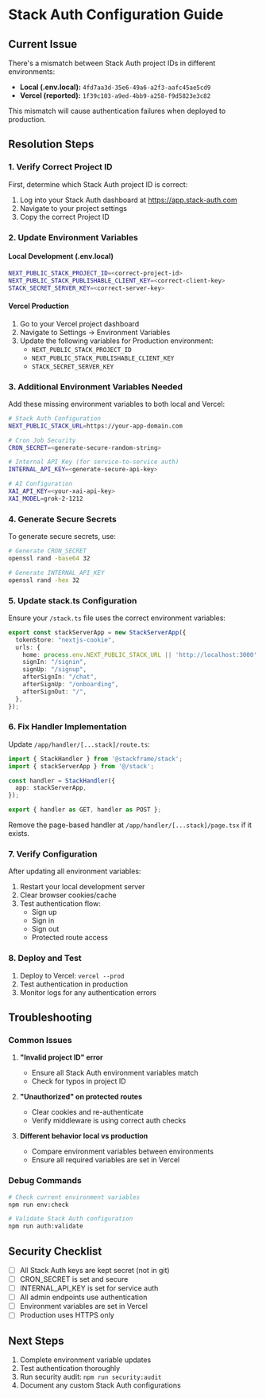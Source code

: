 # Stack Auth Configuration Guide

## Current Issue

There's a mismatch between Stack Auth project IDs in different environments:
- **Local (.env.local):** `4fd7aa3d-35e6-49a6-a2f3-aafc45ae5cd9`
- **Vercel (reported):** `1f39c103-a9ed-4bb9-a258-f9d5823e3c82`

This mismatch will cause authentication failures when deployed to production.

## Resolution Steps

### 1. Verify Correct Project ID

First, determine which Stack Auth project ID is correct:

1. Log into your Stack Auth dashboard at https://app.stack-auth.com
2. Navigate to your project settings
3. Copy the correct Project ID

### 2. Update Environment Variables

#### Local Development (.env.local)
```bash
NEXT_PUBLIC_STACK_PROJECT_ID=<correct-project-id>
NEXT_PUBLIC_STACK_PUBLISHABLE_CLIENT_KEY=<correct-client-key>
STACK_SECRET_SERVER_KEY=<correct-server-key>
```

#### Vercel Production
1. Go to your Vercel project dashboard
2. Navigate to Settings → Environment Variables
3. Update the following variables for Production environment:
   - `NEXT_PUBLIC_STACK_PROJECT_ID`
   - `NEXT_PUBLIC_STACK_PUBLISHABLE_CLIENT_KEY`
   - `STACK_SECRET_SERVER_KEY`

### 3. Additional Environment Variables Needed

Add these missing environment variables to both local and Vercel:

```bash
# Stack Auth Configuration
NEXT_PUBLIC_STACK_URL=https://your-app-domain.com

# Cron Job Security
CRON_SECRET=<generate-secure-random-string>

# Internal API Key (for service-to-service auth)
INTERNAL_API_KEY=<generate-secure-api-key>

# AI Configuration
XAI_API_KEY=<your-xai-api-key>
XAI_MODEL=grok-2-1212
```

### 4. Generate Secure Secrets

To generate secure secrets, use:

```bash
# Generate CRON_SECRET
openssl rand -base64 32

# Generate INTERNAL_API_KEY
openssl rand -hex 32
```

### 5. Update stack.ts Configuration

Ensure your `/stack.ts` file uses the correct environment variables:

```typescript
export const stackServerApp = new StackServerApp({
  tokenStore: "nextjs-cookie",
  urls: {
    home: process.env.NEXT_PUBLIC_STACK_URL || 'http://localhost:3000',
    signIn: "/signin",
    signUp: "/signup",
    afterSignIn: "/chat",
    afterSignUp: "/onboarding",
    afterSignOut: "/",
  },
});
```

### 6. Fix Handler Implementation

Update `/app/handler/[...stack]/route.ts`:

```typescript
import { StackHandler } from '@stackframe/stack';
import { stackServerApp } from '@/stack';

const handler = StackHandler({
  app: stackServerApp,
});

export { handler as GET, handler as POST };
```

Remove the page-based handler at `/app/handler/[...stack]/page.tsx` if it exists.

### 7. Verify Configuration

After updating all environment variables:

1. Restart your local development server
2. Clear browser cookies/cache
3. Test authentication flow:
   - Sign up
   - Sign in
   - Sign out
   - Protected route access

### 8. Deploy and Test

1. Deploy to Vercel: `vercel --prod`
2. Test authentication in production
3. Monitor logs for any authentication errors

## Troubleshooting

### Common Issues

1. **"Invalid project ID" error**
   - Ensure all Stack Auth environment variables match
   - Check for typos in project ID

2. **"Unauthorized" on protected routes**
   - Clear cookies and re-authenticate
   - Verify middleware is using correct auth checks

3. **Different behavior local vs production**
   - Compare environment variables between environments
   - Ensure all required variables are set in Vercel

### Debug Commands

```bash
# Check current environment variables
npm run env:check

# Validate Stack Auth configuration
npm run auth:validate
```

## Security Checklist

- [ ] All Stack Auth keys are kept secret (not in git)
- [ ] CRON_SECRET is set and secure
- [ ] INTERNAL_API_KEY is set for service auth
- [ ] All admin endpoints use authentication
- [ ] Environment variables are set in Vercel
- [ ] Production uses HTTPS only

## Next Steps

1. Complete environment variable updates
2. Test authentication thoroughly
3. Run security audit: `npm run security:audit`
4. Document any custom Stack Auth configurations